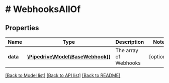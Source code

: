 # # WebhooksAllOf

## Properties

Name | Type | Description | Notes
------------ | ------------- | ------------- | -------------
**data** | [**\Pipedrive\Model\BaseWebhook[]**](BaseWebhook.md) | The array of Webhooks | [optional]

[[Back to Model list]](../../README.md#models) [[Back to API list]](../../README.md#endpoints) [[Back to README]](../../README.md)
